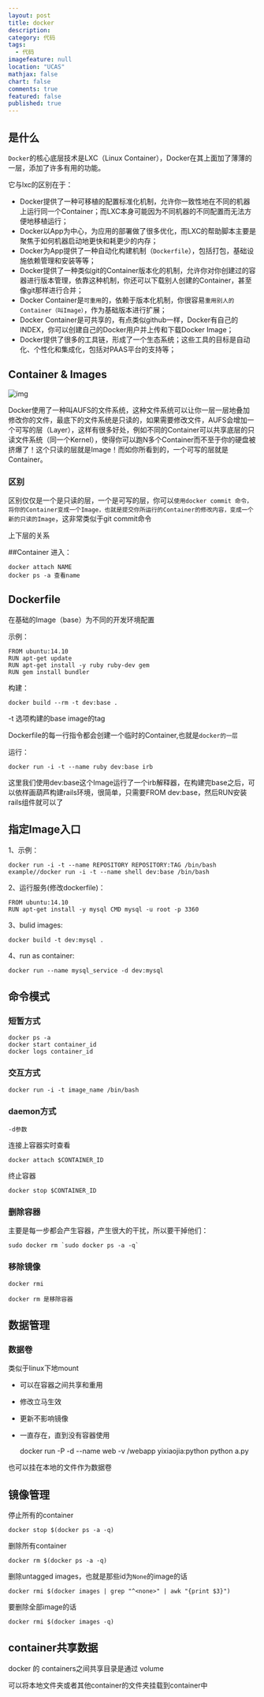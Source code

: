 ```yaml
---
layout: post
title: docker
description: 
category: 代码
tags: 
  - 代码
imagefeature: null
location: "UCAS"
mathjax: false
chart: false
comments: true
featured: false
published: true
---
```

## 是什么
`Docker`的核心底层技术是LXC（Linux Container），Docker在其上面加了薄薄的一层，添加了许多有用的功能。

它与lxc的区别在于：

*	Docker提供了一种可移植的配置标准化机制，允许你一致性地在不同的机器上运行同一个Container；而LXC本身可能因为不同机器的不同配置而无法方便地移植运行；
*	Docker以App为中心，为应用的部署做了很多优化，而LXC的帮助脚本主要是聚焦于如何机器启动地更快和耗更少的内存；
*	Docker为App提供了一种自动化构建机制（`Dockerfile`），包括打包，基础设施依赖管理和安装等等；
*	Docker提供了一种类似git的Container版本化的机制，允许你对你创建过的容器进行版本管理，依靠这种机制，你还可以下载别人创建的Container，甚至像git那样进行合并；
*	Docker Container是`可重用`的，依赖于版本化机制，你很容易`重用别人的Container（叫Image）`，作为基础版本进行扩展；
*	Docker Container是可共享的，有点类似github一样，Docker有自己的INDEX，你可以创建自己的Docker用户并上传和下载Docker Image；
*	Docker提供了很多的工具链，形成了一个生态系统；这些工具的目标是自动化、个性化和集成化，包括对PAAS平台的支持等；


## Container & Images
![img]()

Docker使用了一种叫AUFS的文件系统，这种文件系统可以让你一层一层地叠加修改你的文件，最底下的文件系统是只读的，如果需要修改文件，AUFS会增加一个可写的层（Layer），这样有很多好处，例如不同的Container可以共享底层的只读文件系统（同一个Kernel），使得你可以跑N多个Container而不至于你的硬盘被挤爆了！这个只读的层就是Image！而如你所看到的，一个可写的层就是Container。

### 区别
区别仅仅是一个是只读的层，一个是可写的层，你可以`使用docker commit 命令，将你的Container变成一个Image，也就是提交你所运行的Container的修改内容，变成一个新的只读的Image`，这非常类似于git commit命令

上下层的关系

##Container
进入：

	docker attach NAME
	docker ps -a 查看name
	

## Dockerfile
在基础的Image（base）为不同的开发环境配置

示例：

	FROM ubuntu:14.10 
	RUN apt-get update 
	RUN apt-get install -y ruby ruby-dev gem 
	RUN gem install bundler 

构建：

	docker build --rm -t dev:base . 

-t 选项构建的base image的tag

Dockerfile的每一行指令都会创建一个临时的Container,也就是`docker的一层`

运行：


	docker run -i -t --name ruby dev:base irb 


这里我们使用dev:base这个Image运行了一个irb解释器，在构建完base之后，可以依样画葫芦构建rails环境，很简单，只需要FROM dev:base，然后RUN安装rails组件就可以了



## 指定Image入口
1、示例：

	docker run -i -t --name REPOSITORY REPOSITORY:TAG /bin/bash
	example//docker run -i -t --name shell dev:base /bin/bash 
	
2、运行服务(修改dockerfile)：
	
	FROM ubuntu:14.10 
	RUN apt-get install -y mysql CMD mysql -u root -p 3360
	
3、bulid images:

	docker build -t dev:mysql . 
	
4、run as container:

	docker run --name mysql_service -d dev:mysql 
	
## 命令模式
### 短暂方式
	docker ps -a
	docker start container_id
	docker logs container_id
### 交互方式
	docker run -i -t image_name /bin/bash
	
### daemon方式
	-d参数
	
连接上容器实时查看
	
	docker attach $CONTAINER_ID
	
终止容器

	docker stop $CONTAINER_ID
	
### 删除容器
主要是每一步都会产生容器，产生很大的干扰，所以要干掉他们：

	sudo docker rm `sudo docker ps -a -q`
	
### 移除镜像

	docker rmi
	
	docker rm 是移除容器

## 数据管理
### 数据卷
类似于linux下地mount

*	可以在容器之间共享和重用
*	修改立马生效
*	更新不影响镜像
*	一直存在，直到没有容器使用

	docker run -P -d --name web -v /webapp yixiaojia:python python a.py

也可以挂在本地的文件作为数据卷


## 镜像管理
停止所有的container

	docker stop $(docker ps -a -q)
	
删除所有container

	docker rm $(docker ps -a -q)
	
删除untagged images，也就是那些id为`None`的image的话

	docker rmi $(docker images | grep "^<none>" | awk "{print $3}")
	
要删除全部image的话

	docker rmi $(docker images -q)	


## container共享数据
docker 的 containers之间共享目录是通过 volume 

可以将本地文件夹或者其他container的文件夹挂载到container中






